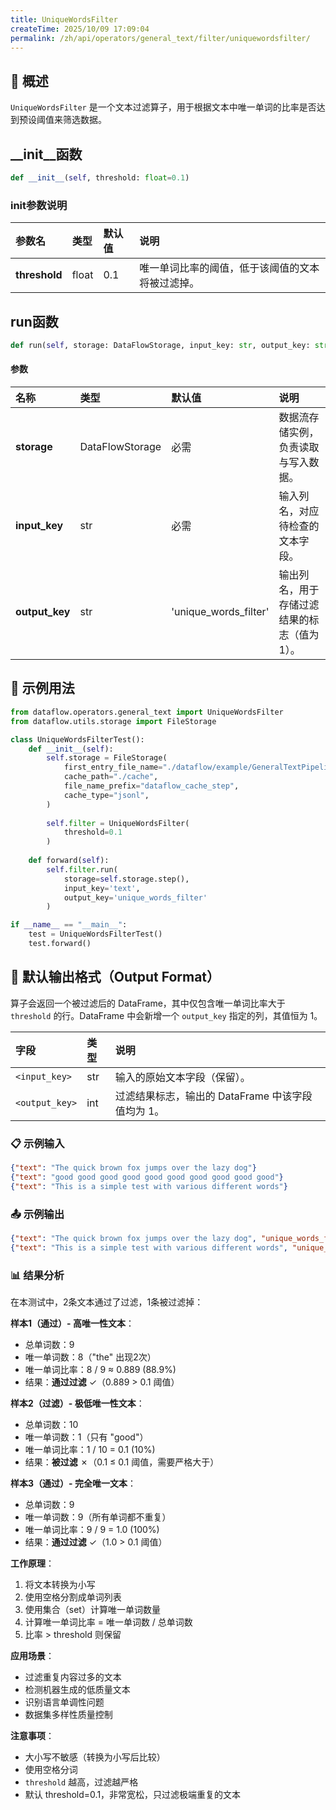 ```yaml
---
title: UniqueWordsFilter
createTime: 2025/10/09 17:09:04
permalink: /zh/api/operators/general_text/filter/uniquewordsfilter/
---
```


## 📘 概述

`UniqueWordsFilter` 是一个文本过滤算子，用于根据文本中唯一单词的比率是否达到预设阈值来筛选数据。

## \_\_init\_\_函数

```python
def __init__(self, threshold: float=0.1)
```

### init参数说明

| 参数名 | 类型 | 默认值 | 说明 |
| :------------ | :---- | :------ | :--------------------------------------------------- |
| **threshold** | float | 0.1 | 唯一单词比率的阈值，低于该阈值的文本将被过滤掉。 |

## run函数

```python
def run(self, storage: DataFlowStorage, input_key: str, output_key: str='unique_words_filter')
```

#### 参数

| 名称 | 类型 | 默认值 | 说明 |
| :----------- | :---------------- | :------------------------ | :--------------------------------------- |
| **storage** | DataFlowStorage | 必需 | 数据流存储实例，负责读取与写入数据。 |
| **input_key** | str | 必需 | 输入列名，对应待检查的文本字段。 |
| **output_key** | str | 'unique_words_filter' | 输出列名，用于存储过滤结果的标志（值为1）。 |

## 🧠 示例用法

```python
from dataflow.operators.general_text import UniqueWordsFilter
from dataflow.utils.storage import FileStorage

class UniqueWordsFilterTest():
    def __init__(self):
        self.storage = FileStorage(
            first_entry_file_name="./dataflow/example/GeneralTextPipeline/unique_words_test_input.jsonl",
            cache_path="./cache",
            file_name_prefix="dataflow_cache_step",
            cache_type="jsonl",
        )
        
        self.filter = UniqueWordsFilter(
            threshold=0.1
        )
        
    def forward(self):
        self.filter.run(
            storage=self.storage.step(),
            input_key='text',
            output_key='unique_words_filter'
        )

if __name__ == "__main__":
    test = UniqueWordsFilterTest()
    test.forward()
```

## 🧾 默认输出格式（Output Format）

算子会返回一个被过滤后的 DataFrame，其中仅包含唯一单词比率大于 `threshold` 的行。DataFrame 中会新增一个 `output_key` 指定的列，其值恒为 1。

| 字段 | 类型 | 说明 |
| :---------------- | :---- | :----------------------------------------------- |
| `<input_key>` | str | 输入的原始文本字段（保留）。 |
| `<output_key>` | int | 过滤结果标志，输出的 DataFrame 中该字段值均为 1。 |

### 📋 示例输入

```json
{"text": "The quick brown fox jumps over the lazy dog"}
{"text": "good good good good good good good good good good"}
{"text": "This is a simple test with various different words"}
```

### 📤 示例输出

```json
{"text": "The quick brown fox jumps over the lazy dog", "unique_words_filter": 1}
{"text": "This is a simple test with various different words", "unique_words_filter": 1}
```

### 📊 结果分析

在本测试中，2条文本通过了过滤，1条被过滤掉：

**样本1（通过）- 高唯一性文本**：
- 总单词数：9
- 唯一单词数：8（"the" 出现2次）
- 唯一单词比率：8 / 9 ≈ 0.889 (88.9%)
- 结果：**通过过滤** ✓（0.889 > 0.1 阈值）

**样本2（过滤）- 极低唯一性文本**：
- 总单词数：10
- 唯一单词数：1（只有 "good"）
- 唯一单词比率：1 / 10 = 0.1 (10%)
- 结果：**被过滤** ✗（0.1 ≤ 0.1 阈值，需要严格大于）

**样本3（通过）- 完全唯一文本**：
- 总单词数：9
- 唯一单词数：9（所有单词都不重复）
- 唯一单词比率：9 / 9 = 1.0 (100%)
- 结果：**通过过滤** ✓（1.0 > 0.1 阈值）

**工作原理**：
1. 将文本转换为小写
2. 使用空格分割成单词列表
3. 使用集合（set）计算唯一单词数量
4. 计算唯一单词比率 = 唯一单词数 / 总单词数
5. 比率 > threshold 则保留

**应用场景**：
- 过滤重复内容过多的文本
- 检测机器生成的低质量文本
- 识别语言单调性问题
- 数据集多样性质量控制

**注意事项**：
- 大小写不敏感（转换为小写后比较）
- 使用空格分词
- `threshold` 越高，过滤越严格
- 默认 threshold=0.1，非常宽松，只过滤极端重复的文本
